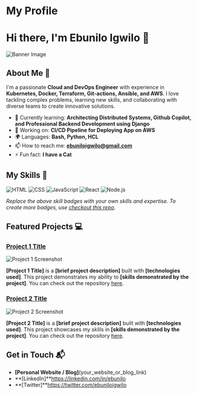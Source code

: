 # My Profile
# Hi there, I'm Ebunilo Igwilo 👋

![Banner Image](your_banner_image_url_here)

## About Me 🚀

I'm a passionate **Cloud and DevOps Engineer** with experience in **Kubernetes, Docker, Terraform, Git-actions, Ansible, and AWS**. I love tackling complex problems, learning new skills, and collaborating with diverse teams to create innovative solutions.

- 🌱 Currently learning: **Architecting Distributed Systems, Github Copilot, and Professional Backend Development using Django**
- 🔭 Working on: **CI/CD Pipeline for Deploying App on AWS**
- 🌍 Languages: **Bash, Python, HCL**
- 📫 How to reach me: **ebuniloigwilo@gmail.com**
- ⚡ Fun fact: **I have a Cat**

## My Skills 🧠

![HTML](https://img.shields.io/badge/-HTML-E34F26?style=flat-square&logo=html5&logoColor=white)
![CSS](https://img.shields.io/badge/-CSS-1572B6?style=flat-square&logo=css3&logoColor=white)
![JavaScript](https://img.shields.io/badge/-JavaScript-F7DF1E?style=flat-square&logo=javascript&logoColor=black)
![React](https://img.shields.io/badge/-React-61DAFB?style=flat-square&logo=react&logoColor=black)
![Node.js](https://img.shields.io/badge/-Node.js-339933?style=flat-square&logo=node.js&logoColor=white)

*Replace the above skill badges with your own skills and expertise. To create more badges, use [checkout this repo](https://github.com/alexandresanlim/Badges4-README.md-Profile).*

## Featured Projects 💻

### [Project 1 Title](project_1_link)

![Project 1 Screenshot](project_1_screenshot_url)

**[Project 1 Title]** is a **[brief project description]** built with **[technologies used]**. This project demonstrates my ability to **[skills demonstrated by the project]**. You can check out the repository [here](project_1_repository_link).

### [Project 2 Title](project_2_link)

![Project 2 Screenshot](project_2_screenshot_url)

**[Project 2 Title]** is a **[brief project description]** built with **[technologies used]**. This project showcases my skills in **[skills demonstrated by the project]**. You can check out the repository [here](project_2_repository_link).

## Get in Touch 📬

- **[Personal Website / Blog]**(your_website_or_blog_link)
- **[LinkedIn]**https://linkedin.com/in/ebunilo
- **[Twitter]**https://twitter.com/ebuniloigwilo


